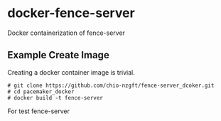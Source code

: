 # docker-fence-server
Docker containerization of fence-server

## Example Create Image

Creating a docker container image is trivial. 

```
# git clone https://github.com/chio-nzgft/fence-server_dcoker.git
# cd pacemaker_docker
# docker build -t fence-server

```

For test fence-server
